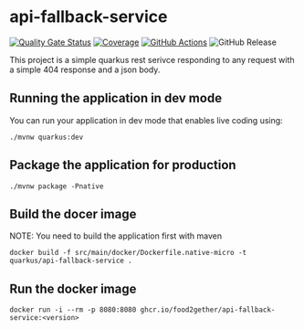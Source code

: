 # api-fallback-service
[![Quality Gate
Status](https://sonarcloud.io/api/project_badges/measure?project=food2gether_api-fallback-service&metric=alert_status)](https://sonarcloud.io/summary/new_code?id=food2gether_api-fallback-service)
[![Coverage](https://sonarcloud.io/api/project_badges/measure?project=food2gether_api-fallback-service&metric=coverage)](https://sonarcloud.io/summary/new_code?id=food2gether_api-fallback-service)
[![GitHub Actions](https://github.com/food2gether/api-fallback-service/actions/workflows/protected-push.yaml/badge.svg)](https://github.com/food2gether/api-fallback-service/actions/workflows/protected-push.yaml)
![GitHub Release](https://img.shields.io/github/v/release/food2gether/api-fallback-service)

This project is a simple quarkus rest serivce responding to any request with a simple 404 response
and a json body.

## Running the application in dev mode

You can run your application in dev mode that enables live coding using:

```shell script
./mvnw quarkus:dev
```

## Package the application for production
```shell script
./mvnw package -Pnative
```

## Build the docer image
NOTE: You need to build the application first with maven
```shell script
docker build -f src/main/docker/Dockerfile.native-micro -t quarkus/api-fallback-service .
```

## Run the docker image
```shell script
docker run -i --rm -p 8080:8080 ghcr.io/food2gether/api-fallback-service:<version>
```